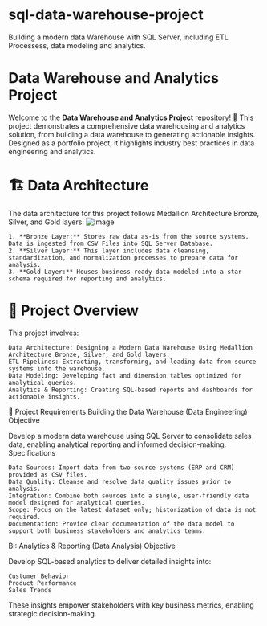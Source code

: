 # sql-data-warehouse-project
Building a modern data Warehouse with SQL Server, including ETL Processess, data modeling and analytics.
# Data Warehouse and Analytics Project
Welcome to the **Data Warehouse and Analytics Project** repository! 🚀
This project demonstrates a comprehensive data warehousing and analytics solution, from building a data warehouse to generating actionable insights. Designed as a portfolio project, it highlights industry best practices in data engineering and analytics.
# 🏗️ Data Architecture
The data architecture for this project follows Medallion Architecture Bronze, Silver, and Gold layers: 
![image](https://github.com/user-attachments/assets/05c6021c-234f-4a76-8ba1-b0c62b181f30)

    1. **Bronze Layer:** Stores raw data as-is from the source systems. Data is ingested from CSV Files into SQL Server Database.
    2. **Silver Layer:** This layer includes data cleansing, standardization, and normalization processes to prepare data for analysis.
    3. **Gold Layer:** Houses business-ready data modeled into a star schema required for reporting and analytics.
   # 📖 Project Overview
   This project involves:

    Data Architecture: Designing a Modern Data Warehouse Using Medallion Architecture Bronze, Silver, and Gold layers.
    ETL Pipelines: Extracting, transforming, and loading data from source systems into the warehouse.
    Data Modeling: Developing fact and dimension tables optimized for analytical queries.
    Analytics & Reporting: Creating SQL-based reports and dashboards for actionable insights.
    
🚀 Project Requirements
Building the Data Warehouse (Data Engineering)
Objective

Develop a modern data warehouse using SQL Server to consolidate sales data, enabling analytical reporting and informed decision-making.
Specifications

    Data Sources: Import data from two source systems (ERP and CRM) provided as CSV files.
    Data Quality: Cleanse and resolve data quality issues prior to analysis.
    Integration: Combine both sources into a single, user-friendly data model designed for analytical queries.
    Scope: Focus on the latest dataset only; historization of data is not required.
    Documentation: Provide clear documentation of the data model to support both business stakeholders and analytics teams.

BI: Analytics & Reporting (Data Analysis)
Objective

Develop SQL-based analytics to deliver detailed insights into:

    Customer Behavior
    Product Performance
    Sales Trends

These insights empower stakeholders with key business metrics, enabling strategic decision-making.

    

